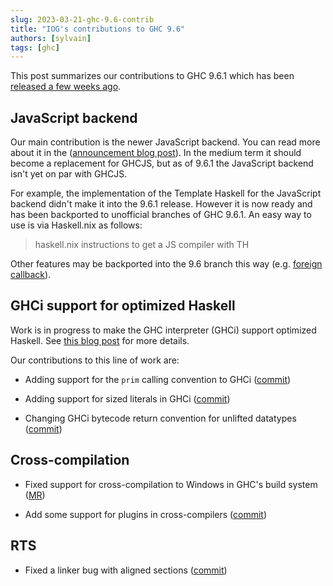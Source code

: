 ```yaml
---
slug: 2023-03-21-ghc-9.6-contrib
title: "IOG's contributions to GHC 9.6"
authors: [sylvain]
tags: [ghc]
---
```


This post summarizes our contributions to GHC 9.6.1 which has been [released a
few weeks
ago](https://www.haskell.org/ghc/blog/20230310-ghc-9.6.1-released.html).

## JavaScript backend

Our main contribution is the newer JavaScript backend. You can read more about
it in the ([announcement blog
post](https://engineering.iog.io/2022-12-13-ghc-js-backend-merged)). In the
medium term it should become a replacement for GHCJS, but as of 9.6.1 the
JavaScript backend isn't yet on par with GHCJS.

For example, the implementation of the Template Haskell for the JavaScript
backend didn't make it into the 9.6.1 release.
However it is now ready and has been backported to unofficial branches of GHC
9.6.1. An easy way to use is via Haskell.nix as follows:

> haskell.nix instructions to get a JS compiler with TH

Other features may be backported into the 9.6 branch this way (e.g. [foreign
callback](https://gitlab.haskell.org/ghc/ghc/-/merge_requests/10128)).

## GHCi support for optimized Haskell

Work is in progress to make the GHC interpreter (GHCi) support optimized
Haskell. See [this blog
post](https://well-typed.com/blog/2023/02/interface-files-with-core/) for more
details.

Our contributions to this line of work are:

- Adding support for the `prim` calling convention to GHCi
  ([commit](https://gitlab.haskell.org/ghc/ghc/-/commit/45426a6d60a2f8416c462f10eddc7e3f2ff748ce))

- Adding support for sized literals in GHCi
  ([commit](https://gitlab.haskell.org/ghc/ghc/-/commit/7679d3ef4e1afa0a48c0f8f422e3302f27863eeb))

- Changing GHCi bytecode return convention for unlifted datatypes
  ([commit](https://gitlab.haskell.org/ghc/ghc/-/commit/ad8f3e150a895bfd3f8e2936be616ebfc4f531c6))

## Cross-compilation

- Fixed support for cross-compilation to Windows in GHC's build system
  ([MR](https://gitlab.haskell.org/ghc/ghc/-/merge_requests/9310))

- Add some support for plugins in cross-compilers
  ([commit](https://gitlab.haskell.org/ghc/ghc/-/commit/f95bbdcae3e6710a92dd8244321677eef91890de))

## RTS

- Fixed a linker bug with aligned sections
  ([commit](https://gitlab.haskell.org/ghc/ghc/-/commit/2d7ca624481e7f4751f83661acc2a183268b52b0))

